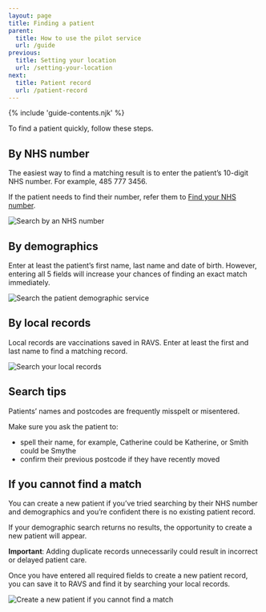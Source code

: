 ```yaml
---
layout: page
title: Finding a patient
parent:
  title: How to use the pilot service
  url: /guide
previous:
  title: Setting your location
  url: /setting-your-location
next:
  title: Patient record
  url: /patient-record
---
```


{% include 'guide-contents.njk' %}

To find a patient quickly, follow these steps.

## By NHS number

The easiest way to find a matching result is to enter the patient’s 10-digit NHS number. For example, 485 777 3456.

If the patient needs to find their number, refer them to [Find your NHS number](https://www.nhs.uk/nhs-services/online-services/find-nhs-number/).

![Search by an NHS number](/images/search-by-nhs-number.png)

## By demographics

Enter at least the patient’s first name, last name and date of birth. However, entering all 5 fields will increase your chances of finding an exact match immediately.

![Search the patient demographic service](/images/find-by-demographic-search.png)

## By local records

Local records are vaccinations saved in RAVS. Enter at least the first and last name to find a matching record.

![Search your local records](/images/find-by-local-records.png)

## Search tips

Patients’ names and postcodes are frequently misspelt or misentered.

Make sure you ask the patient to:

* spell their name, for example, Catherine could be Katherine, or Smith could be Smythe
* confirm their previous postcode if they have recently moved

## If you cannot find a match

You can create a new patient if you’ve tried searching by their NHS number and demographics and you’re confident there is no existing patient record.

If your demographic search returns no results, the opportunity to create a new patient will appear.

**Important**: Adding duplicate records unnecessarily could result in incorrect or delayed patient care.

Once you have entered all required fields to create a new patient record, you can save it to RAVS and find it by searching your local records.

![Create a new patient if you cannot find a match](/images/add-a-new-patient.png)
